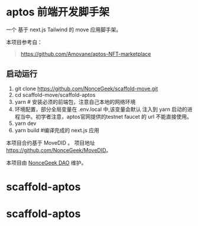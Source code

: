 # aptos 前端开发脚手架

一个 基于 next.js Tailwind 的 move 应用脚手架。

本项目参考自：

> https://github.com/Amovane/aptos-NFT-marketplace

## 启动运行

1. git clone <https://github.com/NonceGeek/scaffold-move.git>
2. cd scaffold-move/scaffold-aptos
3. yarn # 安装必须的前端包，注意自己本地的网络环境
4. 环境配置，部分全局变量在 .env.local 中,该变量会默认 注入到 yarn 启动的进程当中。初学者注意，aptos官网提供的testnet faucet 的 url 不能直接使用。
4. yarn dev
5. yarn build #编译完成的 next.js 应用

本项目合约基于 MoveDID 。 项目地址 <https://github.com/NonceGeek/MoveDID>。

本项目由 [NonceGeek DAO](https://noncegeek.com/#/) 维护。
# scaffold-aptos
# scaffold-aptos
